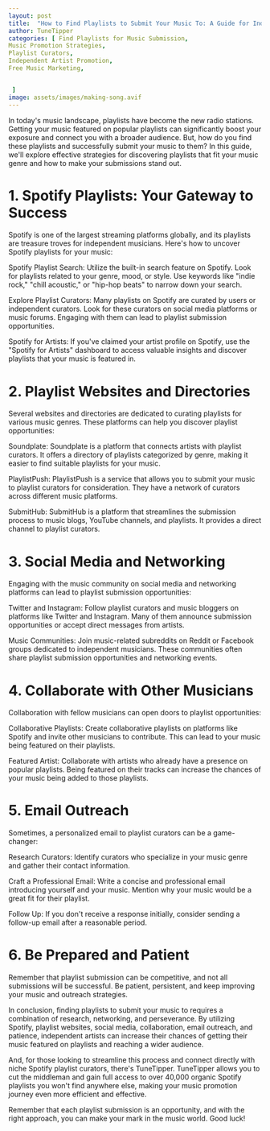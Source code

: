 ```yaml
---
layout: post
title:  "How to Find Playlists to Submit Your Music To: A Guide for Independent Artists"
author: TuneTipper
categories: [ Find Playlists for Music Submission,
Music Promotion Strategies,
Playlist Curators,
Independent Artist Promotion,
Free Music Marketing,


 ]
image: assets/images/making-song.avif
---
```



In today's music landscape, playlists have become the new radio stations. Getting your music featured on popular playlists can significantly boost your exposure and connect you with a broader audience. But, how do you find these playlists and successfully submit your music to them? In this guide, we'll explore effective strategies for discovering playlists that fit your music genre and how to make your submissions stand out.


# 1. Spotify Playlists: Your Gateway to Success

Spotify is one of the largest streaming platforms globally, and its playlists are treasure troves for independent musicians. Here's how to uncover Spotify playlists for your music:

Spotify Playlist Search: Utilize the built-in search feature on Spotify. Look for playlists related to your genre, mood, or style. Use keywords like "indie rock," "chill acoustic," or "hip-hop beats" to narrow down your search.

Explore Playlist Curators: Many playlists on Spotify are curated by users or independent curators. Look for these curators on social media platforms or music forums. Engaging with them can lead to playlist submission opportunities.

Spotify for Artists: If you've claimed your artist profile on Spotify, use the "Spotify for Artists" dashboard to access valuable insights and discover playlists that your music is featured in.


# 2. Playlist Websites and Directories

Several websites and directories are dedicated to curating playlists for various music genres. These platforms can help you discover playlist opportunities:

Soundplate: Soundplate is a platform that connects artists with playlist curators. It offers a directory of playlists categorized by genre, making it easier to find suitable playlists for your music.

PlaylistPush: PlaylistPush is a service that allows you to submit your music to playlist curators for consideration. They have a network of curators across different music platforms.

SubmitHub: SubmitHub is a platform that streamlines the submission process to music blogs, YouTube channels, and playlists. It provides a direct channel to playlist curators.


# 3. Social Media and Networking

Engaging with the music community on social media and networking platforms can lead to playlist submission opportunities:

Twitter and Instagram: Follow playlist curators and music bloggers on platforms like Twitter and Instagram. Many of them announce submission opportunities or accept direct messages from artists.

Music Communities: Join music-related subreddits on Reddit or Facebook groups dedicated to independent musicians. These communities often share playlist submission opportunities and networking events.


# 4. Collaborate with Other Musicians

Collaboration with fellow musicians can open doors to playlist opportunities:

Collaborative Playlists: Create collaborative playlists on platforms like Spotify and invite other musicians to contribute. This can lead to your music being featured on their playlists.

Featured Artist: Collaborate with artists who already have a presence on popular playlists. Being featured on their tracks can increase the chances of your music being added to those playlists.


# 5. Email Outreach

Sometimes, a personalized email to playlist curators can be a game-changer:

Research Curators: Identify curators who specialize in your music genre and gather their contact information.

Craft a Professional Email: Write a concise and professional email introducing yourself and your music. Mention why your music would be a great fit for their playlist.

Follow Up: If you don't receive a response initially, consider sending a follow-up email after a reasonable period.


# 6. Be Prepared and Patient

Remember that playlist submission can be competitive, and not all submissions will be successful. Be patient, persistent, and keep improving your music and outreach strategies.

In conclusion, finding playlists to submit your music to requires a combination of research, networking, and perseverance. By utilizing Spotify, playlist websites, social media, collaboration, email outreach, and patience, independent artists can increase their chances of getting their music featured on playlists and reaching a wider audience.

And, for those looking to streamline this process and connect directly with niche Spotify playlist curators, there's TuneTipper. TuneTipper allows you to cut the middleman and gain full access to over 40,000 organic Spotify playlists you won't find anywhere else, making your music promotion journey even more efficient and effective.

Remember that each playlist submission is an opportunity, and with the right approach, you can make your mark in the music world. Good luck!